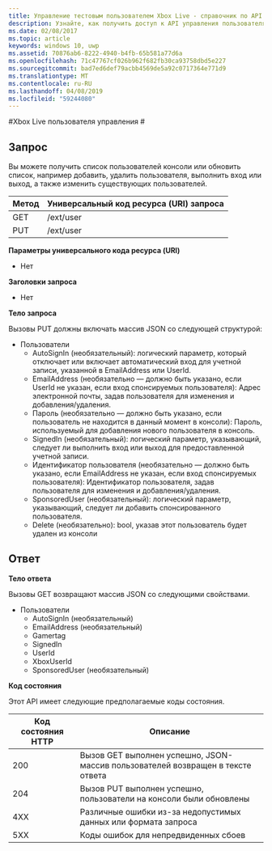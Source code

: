 ```yaml
---
title: Управление тестовым пользователем Xbox Live - справочник по API
description: Узнайте, как получить доступ к API управления пользователями программно.
ms.date: 02/08/2017
ms.topic: article
keywords: windows 10, uwp
ms.assetid: 70876ab6-8222-4940-b4fb-65b581a77d6a
ms.openlocfilehash: 71c47767cf026b962f682fb30ca93758dbd5e227
ms.sourcegitcommit: bad7ed6def79acbb4569de5a92c0717364e771d9
ms.translationtype: MT
ms.contentlocale: ru-RU
ms.lasthandoff: 04/08/2019
ms.locfileid: "59244080"
---
```

#<a name="xbox-live-user-management"></a>Xbox Live пользователя управления #

## <a name="request"></a>Запрос

Вы можете получить список пользователей консоли или обновить список, например добавить, удалить пользователя, выполнить вход или выход, а также изменить существующих пользователей.

| Метод        | Универсальный код ресурса (URI) запроса     | 
| ------------- |-----------------|
| GET           | /ext/user |
| PUT           | /ext/user |


**Параметры универсального кода ресурса (URI)**

* Нет

**Заголовки запроса**

* Нет

**Тело запроса**

Вызовы PUT должны включать массив JSON со следующей структурой:

* Пользователи
  * AutoSignIn (необязательный): логический параметр, который отключает или включает автоматический вход для учетной записи, указанной в EmailAddress или UserId.
  * EmailAddress (необязательно — должно быть указано, если UserId не указан, если вход спонсируемых пользователя): Адрес электронной почты, задав пользователя для изменения и добавления/удаления.
  * Пароль (необязательно — должно быть указано, если пользователь не находится в данный момент в консоли): Пароль, используемый для добавления нового пользователя в консоль.
  * SignedIn (необязательный): логический параметр, указывающий, следует ли выполнить вход или выход для предоставленной учетной записи.
  * Идентификатор пользователя (необязательно — должно быть указано, если EmailAddress не указан, если вход спонсируемых пользователя): Идентификатор пользователя, задав пользователя для изменения и добавления/удаления.
  * SponsoredUser (необязательный): логический параметр, указывающий, следует ли добавить спонсированного пользователя.
  * Delete (необязательно): bool, указав этот пользователь будет удален из консоли

## <a name="response"></a>Ответ

**Тело ответа**

Вызовы GET возвращают массив JSON со следующими свойствами.

* Пользователи
  * AutoSignIn (необязательный)
  * EmailAddress (необязательный)
  * Gamertag
  * SignedIn
  * UserId
  * XboxUserId
  * SponsoredUser (необязательный)
  
**Код состояния**

Этот API имеет следующие предполагаемые коды состояния.

| Код состояния HTTP   | Описание     | 
| ------------------ |-----------------|
| 200                | Вызов GET выполнен успешно, JSON-массив пользователей возвращен в тексте ответа |
| 204                | Вызов PUT выполнен успешно, пользователи на консоли были обновлены |
| 4XX                | Различные ошибки из-за недопустимых данных или формата запроса |
| 5XX                | Коды ошибок для непредвиденных сбоев |
